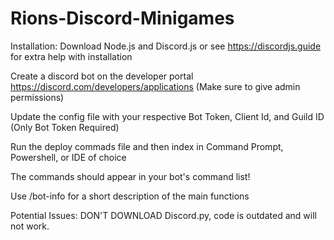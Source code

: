 # Rions-Discord-Minigames

Installation:
  Download Node.js and Discord.js or see https://discordjs.guide for extra help with installation
  
  Create a discord bot on the developer portal https://discord.com/developers/applications (Make sure to give admin permissions)
  
  Update the config file with your respective Bot Token, Client Id, and Guild ID (Only Bot Token Required)
  
  
  Run the deploy commads file and then index in Command Prompt, Powershell, or IDE of choice
  
  The commands should appear in your bot's command list!
  
  Use /bot-info for a short description of the main functions
  
  
Potential Issues:
  DON'T DOWNLOAD Discord.py, code is outdated and will not work.
